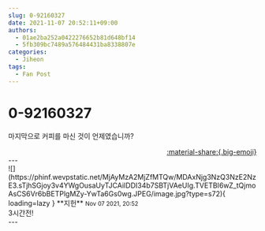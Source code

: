 ```yaml
---
slug: 0-92160327
date: 2021-11-07 20:52:11+09:00
authors:
  - 01ae2ba252a0422276652b81d648bf14
  - 5fb309bc7489a576484431ba8338807e
categories:
  - Jiheon
tags:
  - Fan Post
---
```


# 0-92160327

<div class="post-container" markdown="1">
<div class="content-container md-sidebar__scrollwrap" markdown="1">

마지막으로 커피를 마신 것이 언제였습니까?

</div>
</div>

<div style="text-align: right;" markdown="1">
<a href="https://weverse.io/fromis9/fanpost/0-92160327" style="text-align: right;">:material-share:{.big-emoji}</a>
</div>
---

<div class="comments-container md-sidebar__scrollwrap" markdown="1">
<div class="comment" markdown="1">
<div class='id-container' markdown="1">
![](https://phinf.wevpstatic.net/MjAyMzA2MjZfMTQw/MDAxNjg3NzQ3NzE2NzE3.sTjhSGjoy3v4YWgOusaUyTJCAiIDDI34b7SBTjVAeUIg.TVETBI6wZ_tQjmoAsCS6Vr6bBETPlgMZy-YwTa6Gs0wg.JPEG/image.jpg?type=s72){ loading=lazy }
**<span class="artist">지헌</span>** <small>Nov 07 2021, 20:52</small><br>
</div>
<div class='comment-body' markdown="1">
3시간전!
</div>
</div>
</div>
---
